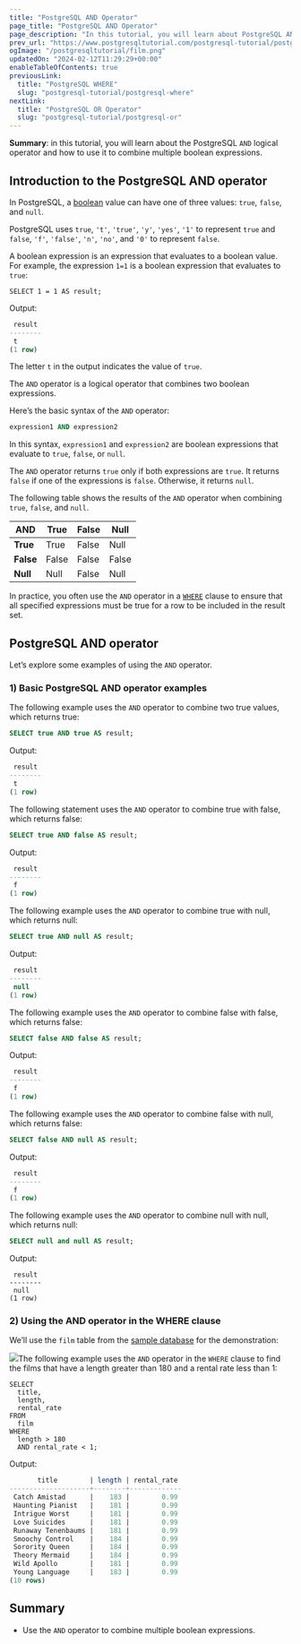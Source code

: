 ```yaml
---
title: "PostgreSQL AND Operator"
page_title: "PostgreSQL AND Operator"
page_description: "In this tutorial, you will learn about PostgreSQL AND logical operator and how to use it to combine multiple boolean expressions."
prev_url: "https://www.postgresqltutorial.com/postgresql-tutorial/postgresql-and/"
ogImage: "/postgresqltutorial/film.png"
updatedOn: "2024-02-12T11:29:29+00:00"
enableTableOfContents: true
previousLink: 
  title: "PostgreSQL WHERE"
  slug: "postgresql-tutorial/postgresql-where"
nextLink: 
  title: "PostgreSQL OR Operator"
  slug: "postgresql-tutorial/postgresql-or"
---
```





**Summary**: in this tutorial, you will learn about the PostgreSQL `AND` logical operator and how to use it to combine multiple boolean expressions.


## Introduction to the PostgreSQL AND operator

In PostgreSQL, a [boolean](postgresql-boolean) value can have one of three values: `true`, `false`, and `null`.

PostgreSQL uses `true`, `'t'`, `'true'`, `'y'`, `'yes'`, `'1'` to represent `true` and `false`, `'f'`, `'false'`, `'n'`, `'no'`, and `'0'` to represent `false`.

A boolean expression is an expression that evaluates to a boolean value. For example, the expression `1=1` is a boolean expression that evaluates to `true`:


```phpsqlsql
SELECT 1 = 1 AS result;
```
Output:


```sql
 result
--------
 t
(1 row)
```
The letter `t` in the output indicates the value of `true`.

The `AND` operator is a logical operator that combines two boolean expressions.

Here’s the basic syntax of the `AND` operator:


```sql
expression1 AND expression2
```
In this syntax, `expression1` and `expression2` are boolean expressions that evaluate to `true`, `false`, or `null`.

The `AND` operator returns `true` only if both expressions are `true`. It returns `false` if one of the expressions is `false`. Otherwise, it returns `null`.

The following table shows the results of the `AND` operator when combining `true`, `false`, and `null`.



| AND | True | False | Null |
| --- | --- | --- | --- |
| **True** | True | False | Null |
| **False** | False | False | False |
| **Null** | Null | False | Null |

In practice, you often use the `AND` operator in a [`WHERE`](postgresql-where) clause to ensure that all specified expressions must be true for a row to be included in the result set.


## PostgreSQL AND operator

Let’s explore some examples of using the `AND` operator.


### 1\) Basic PostgreSQL AND operator examples

The following example uses the `AND` operator to combine two true values, which returns true:


```sql
SELECT true AND true AS result;
```
Output:


```sql
 result
--------
 t
(1 row)
```
The following statement uses the `AND` operator to combine true with false, which returns false:


```sql
SELECT true AND false AS result;
```
Output:


```sql
 result
--------
 f
(1 row)
```
The following example uses the `AND` operator to combine true with null, which returns null:


```sql
SELECT true AND null AS result;
```
Output:


```sql
 result
--------
 null
(1 row)
```
The following example uses the `AND` operator to combine false with false, which returns false:


```sql
SELECT false AND false AS result;
```
Output:


```sql
 result
--------
 f
(1 row)
```
The following example uses the `AND` operator to combine false with null, which returns false:


```sql
SELECT false AND null AS result;
```
Output:


```sql
 result
--------
 f
(1 row)
```
The following example uses the `AND` operator to combine null with null, which returns null:


```sql
SELECT null and null AS result;
```
Output:


```
 result
--------
 null
(1 row)
```

### 2\) Using the AND operator in the WHERE clause

We’ll use the `film` table from the [sample database](../postgresql-getting-started/postgresql-sample-database) for the demonstration:

![](/postgresqltutorial/film.png)The following example uses the `AND` operator in the `WHERE` clause to find the films that have a length greater than 180 and a rental rate less than 1:


```
SELECT 
  title, 
  length, 
  rental_rate 
FROM 
  film 
WHERE 
  length > 180 
  AND rental_rate < 1;
```
Output:


```sql
       title        | length | rental_rate
--------------------+--------+-------------
 Catch Amistad      |    183 |        0.99
 Haunting Pianist   |    181 |        0.99
 Intrigue Worst     |    181 |        0.99
 Love Suicides      |    181 |        0.99
 Runaway Tenenbaums |    181 |        0.99
 Smoochy Control    |    184 |        0.99
 Sorority Queen     |    184 |        0.99
 Theory Mermaid     |    184 |        0.99
 Wild Apollo        |    181 |        0.99
 Young Language     |    183 |        0.99
(10 rows)
```

## Summary

* Use the `AND` operator to combine multiple boolean expressions.

